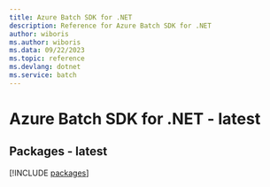 ```yaml
---
title: Azure Batch SDK for .NET
description: Reference for Azure Batch SDK for .NET
author: wiboris
ms.author: wiboris
ms.data: 09/22/2023
ms.topic: reference
ms.devlang: dotnet
ms.service: batch
---
```

# Azure Batch SDK for .NET - latest
## Packages - latest
[!INCLUDE [packages](batch-index.md)]